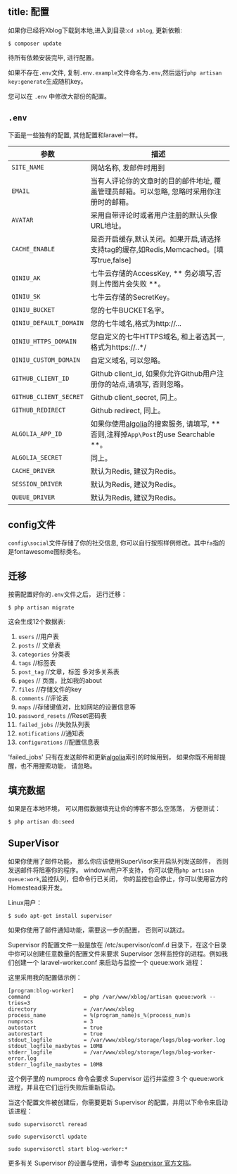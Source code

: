 title: 配置
---

如果你已经将Xblog下载到本地,进入到目录:`cd xblog`, 更新依赖:
```
$ composer update
```
待所有依赖安装完毕, 进行配置。

如果不存在`.env`文件, 复制`.env.example`文件命名为`.env`,然后运行`php artisan key:generate`生成随机key。

您可以在 `.env` 中修改大部份的配置。



## `.env`

下面是一些独有的配置, 其他配置和laravel一样。

参数 | 描述
--- | ---
`SITE_NAME` | 网站名称, 发邮件时用到
`EMAIL` | 当有人评论你的文章时的目的邮件地址, 覆盖管理员邮箱。可以忽略, 忽略时采用你注册时的邮箱。
`AVATAR` | 采用自带评论时或者用户注册的默认头像URL地址。
`CACHE_ENABLE` | 是否开启缓存,默认关闭。如果开启,请选择支持tag的缓存,如Redis,Memcached。[填写true,false]
`QINIU_AK` | 七牛云存储的AccessKey, ** 务必填写,否则上传图片会失败 **。
`QINIU_SK` | 七牛云存储的SecretKey。
`QINIU_BUCKET` | 您的七牛BUCKET名字。
`QINIU_DEFAULT_DOMAIN` | 您的七牛域名,格式为http://*.*.*.*
`QINIU_HTTPS_DOMAIN` | 您自定义的七牛HTTPS域名, 和上者选其一, 格式为https://*.*.*/
`QINIU_CUSTOM_DOMAIN` | 自定义域名, 可以忽略。
`GITHUB_CLIENT_ID` | Github client_id, 如果你允许Github用户注册你的站点,请填写, 否则忽略。
`GITHUB_CLIENT_SECRET` | Github client_secret, 同上。
`GITHUB_REDIRECT` | Github redirect, 同上。
`ALGOLIA_APP_ID` | 如果你使用[algolia](https://www.algolia.com/)的搜索服务, 请填写, ** 否则,注释掉`App\Post`的use Searchable **。
`ALGOLIA_SECRET` | 同上。
 `CACHE_DRIVER` | 默认为Redis, 建议为Redis。
 `SESSION_DRIVER` | 默认为Redis, 建议为Redis。
 `QUEUE_DRIVER` | 默认为Redis, 建议为Redis。
    

## config文件

`config\social`文件存储了你的社交信息, 你可以自行按照样例修改。其中`fa`指的是fontawesome图标类名。


## 迁移

按需配置好你的`.env`文件之后， 运行迁移：
```
$ php artisan migrate
```
这会生成12个数据表:

1.  `users`   //用户表
2.  `posts`  // 文章表
3.  `categories`  分类表
4.  `tags`  //标签表
5.  `post_tag`  //文章，标签 多对多关系表
6.  `pages`  // 页面，比如我的about
7.  `files` //存储文件的key
8.  `comments`  //评论表
9.  `maps`   //存储键值对，比如网站的设置信息等
10.  `password_resets`   //Reset密码表
11.  `failed_jobs`   //失败队列表
12.  `notifications`   //通知表
12.  `configurations`   //配置信息表

'failed_jobs' 只有在发送邮件和更新[algolia](https://www.algolia.com/)索引的时候用到， 如果你既不用邮提醒，也不用搜索功能， 请忽略。


## 填充数据

如果是在本地环境， 可以用假数据填充让你的博客不那么空荡荡， 方便测试：
```
$ php artisan db:seed
```

## SuperVisor

如果你使用了邮件功能， 那么你应该使用SuperVisor来开启队列发送邮件， 否则发送邮件将阻塞你的程序。
windown用户不支持， 你可以使用`php artisan queue:work`,监控队列，但命令行已关闭， 你的监控也会停止，你可以使用官方的Homestead来开发。

Linux用户：
```
$ sudo apt-get install supervisor
```

如果你使用了邮件通知功能，需要这一步的配置， 否则可以跳过。

Supervisor 的配置文件一般是放在 /etc/supervisor/conf.d 目录下，在这个目录中你可以创建任意数量的配置文件来要求 Supervisor 怎样监控你的进程。例如我们创建一个 laravel-worker.conf 来启动与监控一个 queue:work 进程：

这里采用我的配置做示例：
```
[program:blog-worker]
command                 = php /var/www/xblog/artisan queue:work --tries=3
directory               = /var/www/xblog
process_name            = %(program_name)s_%(process_num)s
numprocs                = 3
autostart               = true
autorestart             = true
stdout_logfile          = /var/www/xblog/storage/logs/blog-worker.log
stdout_logfile_maxbytes = 10MB
stderr_logfile          = /var/www/xblog/storage/logs/blog-worker-error.log
stderr_logfile_maxbytes = 10MB
```
这个例子里的 numprocs 命令会要求 Supervisor 运行并监控 3 个 queue:work 进程，并且在它们运行失败后重新启动。


当这个配置文件被创建后，你需要更新 Supervisor 的配置，并用以下命令来启动该进程：

```
sudo supervisorctl reread

sudo supervisorctl update

sudo supervisorctl start blog-worker:*
```

更多有关 Supervisor 的设置与使用，请参考 [Supervisor 官方文档](http://supervisord.org/index.html)。